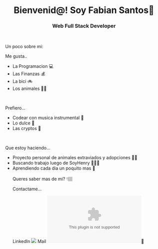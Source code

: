 <h1 align="center">Bienvenid@! Soy Fabian Santos👋</h1>
<h3 align="center";color: rgb(251, 255, 0);">Web Full Stack Developer</h3>
<br>

<p>Un poco sobre mi:</p>
Me gusta..
<br>

<ul>
<li>La Programacion 💻</li>
<li>Las Finanzas 💰</li>
<li>La bici 🚲</li>
<li>Los animales 🐶🐱</li>
</ul>

<br>

Prefiero...
<br>
<ul>
<li>Codear con musica instrumental 🎻</li> 
<li>Lo dulce 🍫</li>
<li>Las cryptos 🤭</li>
</ul>
<br>

Que estoy haciendo...
<br>
<ul>
<li>Proyecto personal de animales extraviados y adopciones 🐕‍🦺</li>
<li>Buscando trabajo luego de SoyHenry 🙋🏽‍♂️</li>
<li>Aprendiendo cada dia un poquito mas 📖</li>
<br>
Queres saber mas de mi? 👇🏽

Contactame...

LinkedIn ![](https://www.linkedin.com/in/santosfabian/) 
Mail ![](mailto:fabianjesussantos@gmail.com)📩

